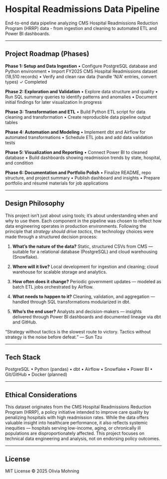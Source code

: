 # Hospital Readmissions Data Pipeline

End-to-end data pipeline analyzing CMS Hospital Readmissions Reduction Program (HRRP) data - from ingestion and cleaning to automated ETL and Power BI dashboards.

---

## Project Roadmap (Phases)

**Phase 1: Setup and Data Ingestion**
• Configure PostgreSQL database and Python environment
• Import FY2025 CMS Hospital Readmissions dataset (18,510 records)
• Verify and clean raw data (handle 'N/A' entries, convert types)
✓ Completed

**Phase 2: Exploration and Validation**
• Explore data structure and quality
• Run SQL summary queries to identify patterns and anomalies
• Document initial findings for later visualization
In progress

**Phase 3: Transformation and ETL**
• Build Python ETL script for data cleaning and transformation
• Create reproducible data pipeline output tables

**Phase 4: Automation and Modeling**
• Implement dbt and Airflow for automated transformations
• Schedule ETL jobs and add data validation tests

**Phase 5: Visualization and Reporting**
• Connect Power BI to cleaned database
• Build dashboards showing readmission trends by state, hospital, and condition

**Phase 6: Documentation and Portfolio Polish**
• Finalize README, repo structure, and project summary
• Publish dashboard and insights
• Prepare portfolio and résumé materials for job applications

---

## Design Philosophy

This project isn’t just about using tools; it’s about understanding when and why to use them. Each component in the pipeline was chosen to reflect how data engineering operates in production environments. Following the principle that *strategy should drive tactics*, the technology choices were made through a structured decision process:

1. **What’s the nature of the data?**
   Static, structured CSVs from CMS — suitable for a relational database (PostgreSQL) and cloud warehousing (Snowflake).

2. **Where will it live?**
   Local development for ingestion and cleaning; cloud warehouse for scalable storage and analytics.

3. **How often does it change?**
   Periodic government updates — modeled as batch ETL jobs orchestrated by Airflow.

4. **What needs to happen to it?**
   Cleaning, validation, and aggregation — handled through SQL transformations modularized in dbt.

5. **Who’s the end user?**
   Analysts and decision-makers — insights delivered through Power BI dashboards and documented lineage via dbt and GitHub.

“Strategy without tactics is the slowest route to victory.
Tactics without strategy is the noise before defeat.”
— Sun Tzu

---

## Tech Stack
PostgreSQL • Python (pandas) • dbt • Airflow • Snowflake • Power BI • Git/GitHub • Docker (planned)

---

## Ethical Considerations

This dataset originates from the CMS Hospital Readmissions Reduction Program (HRRP), a policy initiative intended to improve care quality by penalizing hospitals with high readmission rates.
While the data offers valuable insight into healthcare performance, it also reflects systemic inequities — hospitals serving low-income, aging, or chronically ill populations are disproportionately affected.
This project focuses on technical data engineering and analysis, not on endorsing policy outcomes.

---

## License
MIT License © 2025 Olivia Mohning
